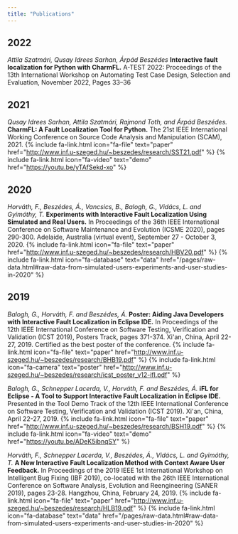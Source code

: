 ```yaml
---
title: "Publications"
---
```


## 2022

_Attila Szatmári, Qusay Idrees Sarhan, Árpád Beszédes_ **Interactive fault localization for Python with CharmFL.** A-TEST 2022: Proceedings of the 13th International Workshop on Automating Test Case Design, Selection and Evaluation, November 2022, Pages 33–36

## 2021

_Qusay Idrees Sarhan, Attila Szatmári, Rajmond Toth, and Árpád Beszédes._ **CharmFL: A Fault Localization Tool for Python.** The 21st IEEE International Working Conference on Source Code Analysis and Manipulation (SCAM), 2021. {% include fa-link.html icon="fa-file" text="paper" href="http://www.inf.u-szeged.hu/~beszedes/research/SST21.pdf" %} {% include fa-link.html icon="fa-video" text="demo" href="https://youtu.be/yTAfSekd-xo" %}

## 2020

_Horváth, F., Beszédes, Á., Vancsics, B., Balogh, G., Vidács, L. and Gyimóthy, T._ **Experiments with Interactive Fault Localization Using Simulated and Real Users.** In Proceedings of the 36th IEEE International Conference on Software Maintenance and Evolution (ICSME 2020), pages 290-300. Adelaide, Australia (virtual event), September 27 - October 3, 2020. {% include fa-link.html icon="fa-file" text="paper" href="http://www.inf.u-szeged.hu/~beszedes/research/HBV20.pdf" %} {% include fa-link.html icon="fa-database" text="data" href="/pages/raw-data.html#raw-data-from-simulated-users-experiments-and-user-studies-in-2020" %}

## 2019

_Balogh, G., Horváth, F. and Beszédes, Á._ **Poster: Aiding Java Developers with Interactive Fault Localization in Eclipse IDE.** In Proceedings of the 12th IEEE International Conference on Software Testing, Verification and Validation (ICST 2019), Posters Track, pages 371-374. Xi'an, China, April 22-27, 2019. Certified as the best poster of the conference.
{% include fa-link.html icon="fa-file" text="paper" href="http://www.inf.u-szeged.hu/~beszedes/research/BHB19.pdf" %} {% include fa-link.html icon="fa-camera" text="poster" href="http://www.inf.u-szeged.hu/~beszedes/research/icst_poster_v12-ifl.pdf" %}

_Balogh, G., Schnepper Lacerda, V., Horváth, F. and Beszédes, Á._ **iFL for Eclipse - A Tool to Support Interactive Fault Localization in Eclipse IDE.** Presented in the Tool Demo Track of the 12th IEEE International Conference on Software Testing, Verification and Validation (ICST 2019). Xi'an, China, April 22-27, 2019.
{% include fa-link.html icon="fa-file" text="paper" href="http://www.inf.u-szeged.hu/~beszedes/research/BSH19.pdf" %} {% include fa-link.html icon="fa-video" text="demo" href="https://youtu.be/ADeK5ibnqSY" %}

_Horváth, F., Schnepper Lacerda, V., Beszédes, Á., Vidács, L. and Gyimóthy, T._ **A New Interactive Fault Localization Method with Context Aware User Feedback.** In Proceedings of the 2019 IEEE 1st International Workshop on Intelligent Bug Fixing (IBF 2019), co-located with the 26th IEEE International Conference on Software Analysis, Evolution and Reengineering (SANER 2019), pages 23-28. Hangzhou, China, February 24, 2019.
{% include fa-link.html icon="fa-file" text="paper" href="http://www.inf.u-szeged.hu/~beszedes/research/HLB19.pdf" %} {% include fa-link.html icon="fa-database" text="data" href="/pages/raw-data.html#raw-data-from-simulated-users-experiments-and-user-studies-in-2020" %}
